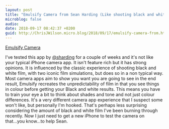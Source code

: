 ```yaml
---
layout: post
title: "Emulsify Camera from Sean Harding (Like shooting black and white film)"
microblog: false
audio: 
date: 2018-09-17 08:42:37 +0200
guid: http://ChrisJWilson.micro.blog/2018/09/17/emulsify-camera-from.html
---
```

[Emulsify Camera](https://itunes.apple.com/gb/app/emulsify-camera/id1408272207?mt=8)

I've tested this app by [@sharding](https://micro.blog/sharding) for a couple of weeks and it's not like your typical iPhone camera app. It isn't feature rich but it has strong opinions. It is influenced by the classic experience of shooting black and white film, with two iconic film simulations, but does so in a non typical way. Most camera apps aim to show you want you are going to see in the end result, Emulsify recreates the unpredictability of film in that you see things in colour before getting your Black and white results. This means you have to train your eye a bit to think about shades and tone and not just colour differences. 
It's a very different camera app experience that I suspect some won't like, but personally I'm hooked. That's perhaps less surprising considering the amount of black and white film I've been burning through recently. Now I just need to get a new iPhone to test the camera on that...you know...to help Sean. 
